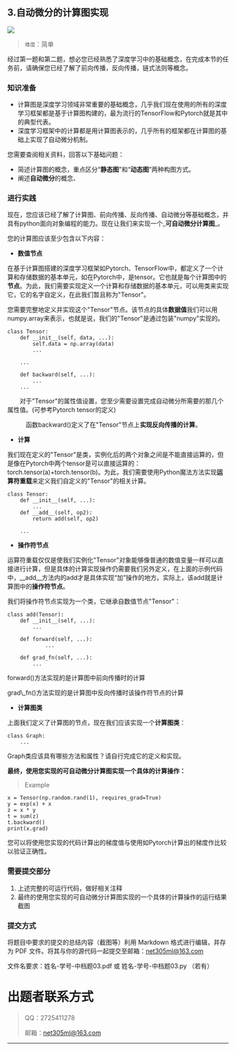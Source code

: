 ## 3.自动微分的计算图实现
![](https://p.sda1.dev/22/3e67a9bb8199c4f48c0eae3162b2313a/Net305.png)

> `难度`：简单
>

经过第一题和第二题，想必您已经熟悉了深度学习中的基础概念，在完成本节的任务前，请确保您已经了解了前向传播，反向传播，链式法则等概念。

### 知识准备

* 计算图是深度学习领域非常重要的基础概念，几乎我们现在使用的所有的深度学习框架都是基于计算图构建的，最为流行的TensorFlow和Pytorch就是其中的典型代表。
* 深度学习框架中的计算都是用计算图表示的，几乎所有的框架都在计算图的基础上实现了自动微分机制。

您需要查阅相关资料，回答以下基础问题：

* 简述计算图的概念，重点区分“**静态图**”和“**动态图**”两种构图方式。
* 阐述**自动微分**的概念、

### 进行实践

现在，您应该已经了解了计算图、前向传播、反向传播、自动微分等基础概念，并具有python面向对象编程的能力。现在让我们来实现一个\_**可自动微分计算图**\_。

您的计算图应该至少包含以下内容：

* **数值节点**

在基于计算图搭建的深度学习框架如Pytorch、TensorFlow中，都定义了一个计算和存储数据的基本单元，如在Pytorch中，是tensor。它也就是每个计算图中的**节点**。为此，我们需要实现定义一个计算和存储数据的基本单元，可以用类来实现它，它的名字自定义，在此我们暂且称为"Tensor"。

您需要完整地定义并实现这个"Tensor"节点。该节点的具体**数据值**我们可以用numpy.array来表示，也就是说，我们的"Tensor"是通过包装"numpy"实现的。

```
class Tensor:
    def __init__(self, data, ...):
        self.data = np.array(data)
        ...
​
    ...
​
    def backward(self, ...):
        ...
    ...
```

  对于"Tensor"的属性值设置，您至少需要设置完成自动微分所需要的那几个属性值。(可参考Pytorch tensor的定义)

   函数backward()定义了在"Tensor"节点上**实现反向传播的计算**。

* **计算**

我们现在定义的"Tensor"是类，实例化后的两个对象之间是不能直接运算的，但是像在Pytorch中两个tensor是可以直接运算的：torch.tensor(a)+torch.tensor(b)。为此，我们需要使用Python魔法方法实现**运算符重载**来定义我们自定义的"Tensor"的相关计算。

```
class Tensor:
    def __init__(self, ...):
        ...
    def __add__(self, op2):
        return add(self, op2)
​
    ...
```

* **操作符节点**

运算符重载仅仅是使我们实例化"Tensor"对象能够像普通的数值变量一样可以直接进行计算，但是具体的计算实现操作仍需要我们另外定义，在上面的示例代码中，\_\_add\_\_方法内的add才是具体实现“加”操作的地方。实际上，该add就是计算图中的**操作符节点**。

我们将操作符节点实现为一个类，它继承自数值节点"Tensor"：

```
class add(Tensor):
    def __init__(self, ...):
        ...
​
    def forward(self, ...):
            ...
​
    def grad_fn(self, ...):
        ...
```

forward()方法实现的是计算图中前向传播时的计算

grad\\\_fn()方法实现的是计算图中反向传播时该操作符节点的计算

* **计算图类**

上面我们定义了计算图的节点，现在我们应该实现一个**计算图类**：

```
class Graph:
    ...
```

Graph类应该具有哪些方法和属性？请自行完成它的定义和实现。

**最终，使用您实现的可自动微分计算图实现一个具体的计算操作：**

> Example

```
x = Tensor(np.random.rand(1), requires_grad=True)
y = exp(x) + x
z = x * y
t = sum(z)
t.backward()
print(x.grad)
```

您可以将使用您实现的代码计算出的梯度值与使用如Pytorch计算出的梯度作比较以验证正确性。

### 需要提交部分

1. 上述完整的可运行代码，做好相关注释
2. 最终的使用您实现的可自动微分计算图实现的一个具体的计算操作的运行结果截图

### 提交方式

将题目中要求的提交的总结内容（截图等）利用 Markdown 格式进行编辑，并存为 PDF 文件。将其与你的源代码一起提交至邮箱：net305ml@163.com

文件名要求：姓名-学号-中档题03.pdf 或 姓名-学号-中档题03.py （若有）


# 出题者联系⽅式
> <font style="background-color:#FFFFFF;">QQ：2725411278</font>
>
> 邮箱：net305ml@163.com
>

---